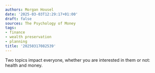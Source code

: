 ```yaml
---
authors: Morgan Housel
date: '2025-03-03T12:29:17+01:00'
draft: false
sources: The Psychology of Money
tags:
- finance
- wealth preservation
- planning
title: '20250317082539'
---
```


Two topics impact everyone, whether you are interested in them or not: health and money.